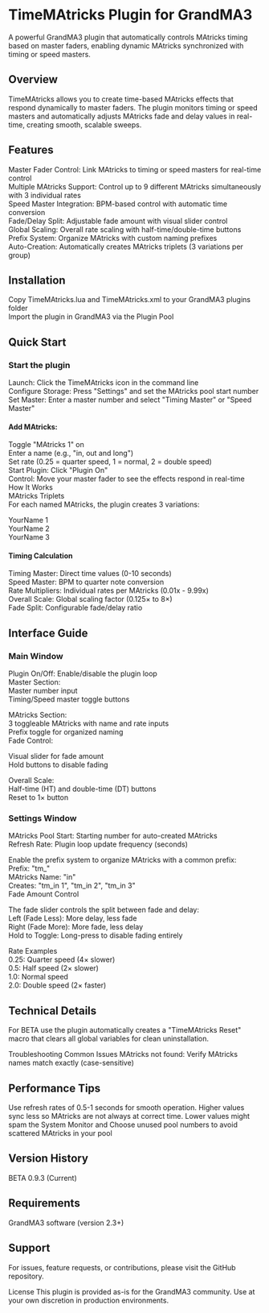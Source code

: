 # TimeMAtricks Plugin for GrandMA3
A powerful GrandMA3 plugin that automatically controls MAtricks timing based on master faders, enabling dynamic MAtricks synchronized with timing or speed masters.  

## Overview
TimeMAtricks allows you to create time-based MAtricks effects that respond dynamically to master faders. The plugin monitors timing or speed masters and automatically adjusts MAtricks fade and delay values in real-time, creating smooth, scalable sweeps.  

## Features
Master Fader Control: Link MAtricks to timing or speed masters for real-time control  
Multiple MAtricks Support: Control up to 9 different MAtricks simultaneously with 3 individual rates  
Speed Master Integration: BPM-based control with automatic time conversion  
Fade/Delay Split: Adjustable fade amount with visual slider control  
Global Scaling: Overall rate scaling with half-time/double-time buttons  
Prefix System: Organize MAtricks with custom naming prefixes  
Auto-Creation: Automatically creates MAtricks triplets (3 variations per group)  

## Installation
Copy TimeMAtricks.lua and TimeMAtricks.xml to your GrandMA3 plugins folder  
Import the plugin in GrandMA3 via the Plugin Pool  

## Quick Start
### Start the plugin
Launch: Click the TimeMAtricks icon in the command line  
Configure Storage: Press "Settings" and set the MAtricks pool start number  
Set Master: Enter a master number and select "Timing Master" or "Speed Master"  

#### Add MAtricks:  
Toggle "MAtricks 1" on  
Enter a name (e.g., "in, out and long")  
Set rate (0.25 = quarter speed, 1 = normal, 2 = double speed)  
Start Plugin: Click "Plugin On"  
Control: Move your master fader to see the effects respond in real-time  
How It Works  
MAtricks Triplets  
For each named MAtricks, the plugin creates 3 variations:  

YourName 1  
YourName 2  
YourName 3  

#### Timing Calculation  
Timing Master: Direct time values (0-10 seconds)  
Speed Master: BPM to quarter note conversion  
Rate Multipliers: Individual rates per MAtricks (0.01x - 9.99x)  
Overall Scale: Global scaling factor (0.125× to 8×)  
Fade Split: Configurable fade/delay ratio  

## Interface Guide
### Main Window  
Plugin On/Off: Enable/disable the plugin loop  
Master Section:  
Master number input  
Timing/Speed master toggle buttons  

MAtricks Section:  
3 toggleable MAtricks with name and rate inputs  
Prefix toggle for organized naming  
Fade Control:  

Visual slider for fade amount  
Hold buttons to disable fading  

Overall Scale:  
Half-time (HT) and double-time (DT) buttons  
Reset to 1× button  

### Settings Window  
MAtricks Pool Start: Starting number for auto-created MAtricks  
Refresh Rate: Plugin loop update frequency (seconds)  

Enable the prefix system to organize MAtricks with a common prefix:  
Prefix: "tm_"  
MAtricks Name: "in"  
Creates: "tm_in 1", "tm_in 2", "tm_in 3"  
Fade Amount Control  

The fade slider controls the split between fade and delay:  
Left (Fade Less): More delay, less fade  
Right (Fade More): More fade, less delay  
Hold to Toggle: Long-press to disable fading entirely  

Rate Examples  
0.25: Quarter speed (4× slower)  
0.5: Half speed (2× slower)  
1.0: Normal speed  
2.0: Double speed (2× faster)  

## Technical Details

For BETA use the plugin automatically creates a "TimeMAtricks Reset" macro that clears all global variables for clean uninstallation.

Troubleshooting
Common Issues
MAtricks not found: Verify MAtricks names match exactly (case-sensitive)

## Performance Tips
Use refresh rates of 0.5-1 seconds for smooth operation. Higher values sync less so MAtricks are not always at correct time. Lower values might spam the System Monitor and 
Choose unused pool numbers to avoid scattered MAtricks in your pool

## Version History
BETA 0.9.3 (Current)

## Requirements
GrandMA3 software (version 2.3+)

## Support
For issues, feature requests, or contributions, please visit the GitHub repository.

License
This plugin is provided as-is for the GrandMA3 community. Use at your own discretion in production environments.
